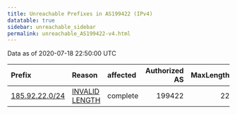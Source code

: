 ```yaml
---
title: Unreachable Prefixes in AS199422 (IPv4)
datatable: true
sidebar: unreachable_sidebar
permalink: unreachable_AS199422-v4.html
---
```


Data as of 2020-07-18 22:50:00 UTC


<div class="datatable-begin"></div>

| Prefix                                                 | Reason                                                                                                    | affected   |   Authorized AS |   MaxLength | Anchor                                         |   unreachable /24s |
|:-------------------------------------------------------|:----------------------------------------------------------------------------------------------------------|:-----------|----------------:|------------:|:-----------------------------------------------|-------------------:|
| [185.92.22.0/24](https://stat.ripe.net/185.92.22.0/24) | [INVALID LENGTH](https://rpki-validator.ripe.net/announcement-preview?asn=AS199422&prefix=185.92.22.0/24) | complete   |          199422 |          22 | [RIPE](unreachable_RIPE_NCC_RPKI_Root-v4.html) |                  1 |

<div class="datatable-end"></div>